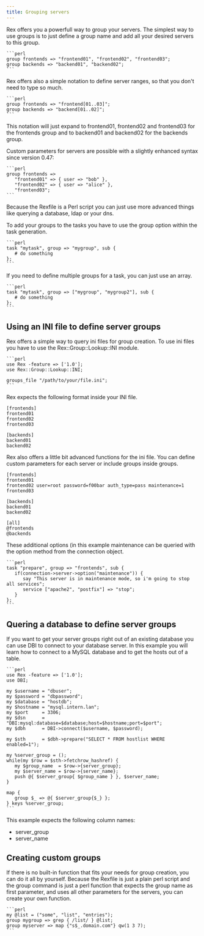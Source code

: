 ```yaml
---
title: Grouping servers
---
```


Rex offers you a powerfull way to group your servers. The simplest way to use groups is to just define a group name and add all your desired servers to this group.

    ```perl
    group frontends => "frontend01", "frontend02", "frontend03";
    group backends => "backend01", "backend02";
    ```

Rex offers also a simple notation to define server ranges, so that you don't need to type so much.

    ```perl
    group frontends => "frontend[01..03]";
    group backends => "backend[01..02]";
    ```

This notation will just expand to frontend01, frontend02 and frontend03 for the frontends group and to backend01 and backend02 for the backends group.

Custom parameters for servers are possible with a slightly enhanced syntax since version 0.47:

    ```perl
    group frontends =>
       "frontend01" => { user => "bob" },
       "frontend02" => { user => "alice" },
       "frontend03";
    ```

Because the Rexfile is a Perl script you can just use more advanced things like querying a database, ldap or your dns.

To add your groups to the tasks you have to use the group option within the task generation.

    ```perl
    task "mytask", group => "mygroup", sub {
       # do something
    };
    ```

If you need to define multiple groups for a task, you can just use an array.

    ```perl
    task "mytask", group => ["mygroup", "mygroup2"], sub {
       # do something
    };
    ```

## Using an INI file to define server groups

Rex offers a simple way to query ini files for group creation. To use ini files you have to use the Rex::Group::Lookup::INI module.

    ```perl
    use Rex -feature => ['1.0'];
    use Rex::Group::Lookup::INI;

    groups_file "/path/to/your/file.ini";
    ```

Rex expects the following format inside your INI file.

    [frontends]
    frontend01
    frontend02
    frontend03

    [backends]
    backend01
    backend02

Rex also offers a little bit advanced functions for the ini file. You can define custom parameters for each server or include groups inside groups.

    [frontends]
    frontend01
    frontend02 user=root password=f00bar auth_type=pass maintenance=1
    frontend03

    [backends]
    backend01
    backend02

    [all]
    @frontends
    @backends

These additional options (in this example maintenance can be queried with the option method from the connection object.

    ```perl
    task "prepare", group => "frontends", sub {
       if(connection->server->option("maintenance")) {
          say "This server is in maintenance mode, so i'm going to stop all services";
          service ["apache2", "postfix"] => "stop";
       }
    };
    ```

## Quering a database to define server groups

If you want to get your server groups right out of an existing database you can use DBI to connect to your database server. In this example you will learn how to connect to a MySQL database and to get the hosts out of a table.

    ```perl
    use Rex -feature => ['1.0'];
    use DBI;

    my $username = "dbuser";
    my $password = "dbpassword";
    my $database = "hostdb";
    my $hostname = "mysql.intern.lan";
    my $port     = 3306;
    my $dsn      = "DBI:mysql:database=$database;host=$hostname;port=$port";
    my $dbh      = DBI->connect($username, $password);

    my $sth      = $dbh->prepare("SELECT * FROM hostlist WHERE enabled=1");

    my %server_group = ();
    while(my $row = $sth->fetchrow_hashref) {
       my $group_name  = $row->{server_group};
       my $server_name = $row->{server_name};
       push @{ $server_group{ $group_name } }, $server_name;
    }

    map {
       group $_ => @{ $server_group{$_} };
    } keys %server_group;
    ```

This example expects the following column names:

-   server\_group
-   server\_name

## Creating custom groups

If there is no built-in function that fits your needs for group creation, you can do it all by yourself. Because the Rexfile is just a plain perl script and the group command is just a perl function that expects the group name as first parameter, and uses all other parameters for the servers, you can create your own function.

    ```perl
    my @list = ("some", "list", "entries");
    group mygroup => grep { /list/ } @list;
    group myserver => map {"s$_.domain.com"} qw(1 3 7);
    ```
